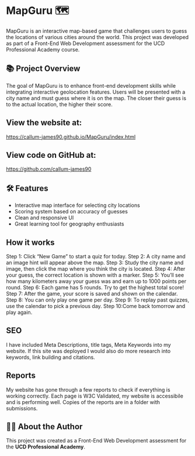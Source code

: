 # MapGuru 🗺️

MapGuru is an interactive map-based game that challenges users to guess the locations of various cities around the world. This project was developed as part of a Front-End Web Development assessment for the UCD Professional Academy course.

## 📚 Project Overview

The goal of MapGuru is to enhance front-end development skills while integrating interactive geolocation features. Users will be presented with a city name and must guess where it is on the map. The closer their guess is to the actual location, the higher their score.

## View the website at:
https://callum-james90.github.io/MapGuru/index.html

## View code on GitHub at:
https://github.com/callum-james90

## 🛠️ Features

- Interactive map interface for selecting city locations
- Scoring system based on accuracy of guesses
- Clean and responsive UI
- Great learning tool for geography enthusiasts

## How it works

Step 1: Click “New Game” to start a quiz for today.
Step 2: A city name and an image hint will appear above the map.
Step 3: Study the city name and image, then click the map where you think the city is located.
Step 4: After your guess, the correct location is shown with a marker.
Step 5: You’ll see how many kilometers away your guess was and earn up to 1000 points per round.
Step 6: Each game has 5 rounds. Try to get the highest total score!
Step 7: After the game, your score is saved and shown on the calendar.
Step 8: You can only play one game per day.
Step 9: To replay past quizzes, use the calendar to pick a previous day.
Step 10:Come back tomorrow and play again.

## SEO

I have included Meta Descriptions, title tags, Meta Keywords into my website. If this site was deployed I would also do more research into keywords, link building and citations.


## Reports
My website has gone through a few reports to check if everything is working correctly. Each page is W3C Validated, my website is accessibile and is performing well. Copies of the reports are in a folder with submissions.


## 👨‍🏫 About the Author

This project was created as a Front-End Web Development assessment for the **UCD Professional Academy**.

